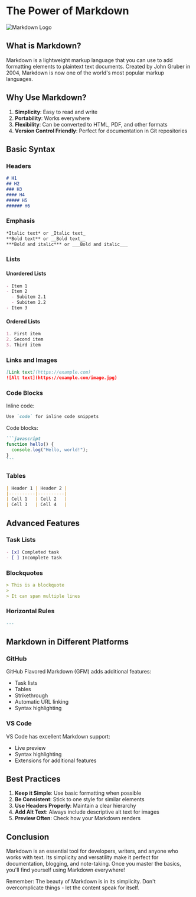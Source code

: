 # The Power of Markdown

![Markdown Logo](https://upload.wikimedia.org/wikipedia/commons/thumb/4/48/Markdown-mark.svg/1200px-Markdown-mark.svg.png)

## What is Markdown?

Markdown is a lightweight markup language that you can use to add formatting elements to plaintext text documents. Created by John Gruber in 2004, Markdown is now one of the world's most popular markup languages.

## Why Use Markdown?

1. **Simplicity**: Easy to read and write
2. **Portability**: Works everywhere
3. **Flexibility**: Can be converted to HTML, PDF, and other formats
4. **Version Control Friendly**: Perfect for documentation in Git repositories

## Basic Syntax

### Headers

```markdown
# H1
## H2
### H3
#### H4
##### H5
###### H6
```

### Emphasis

```markdown
*Italic text* or _Italic text_
**Bold text** or __Bold text__
***Bold and italic*** or ___Bold and italic___
```

### Lists

#### Unordered Lists
```markdown
- Item 1
- Item 2
  - Subitem 2.1
  - Subitem 2.2
- Item 3
```

#### Ordered Lists
```markdown
1. First item
2. Second item
3. Third item
```

### Links and Images

```markdown
[Link text](https://example.com)
![Alt text](https://example.com/image.jpg)
```

### Code Blocks

Inline code:
```markdown
Use `code` for inline code snippets
```

Code blocks:
````markdown
```javascript
function hello() {
  console.log("Hello, world!");
}
```
````

### Tables

```markdown
| Header 1 | Header 2 |
|----------|----------|
| Cell 1   | Cell 2   |
| Cell 3   | Cell 4   |
```

## Advanced Features

### Task Lists

```markdown
- [x] Completed task
- [ ] Incomplete task
```

### Blockquotes

```markdown
> This is a blockquote
> 
> It can span multiple lines
```

### Horizontal Rules

```markdown
---
```

## Markdown in Different Platforms

### GitHub

GitHub Flavored Markdown (GFM) adds additional features:
- Task lists
- Tables
- Strikethrough
- Automatic URL linking
- Syntax highlighting

### VS Code

VS Code has excellent Markdown support:
- Live preview
- Syntax highlighting
- Extensions for additional features

## Best Practices

1. **Keep it Simple**: Use basic formatting when possible
2. **Be Consistent**: Stick to one style for similar elements
3. **Use Headers Properly**: Maintain a clear hierarchy
4. **Add Alt Text**: Always include descriptive alt text for images
5. **Preview Often**: Check how your Markdown renders

## Conclusion

Markdown is an essential tool for developers, writers, and anyone who works with text. Its simplicity and versatility make it perfect for documentation, blogging, and note-taking. Once you master the basics, you'll find yourself using Markdown everywhere!

Remember: The beauty of Markdown is in its simplicity. Don't overcomplicate things - let the content speak for itself. 
